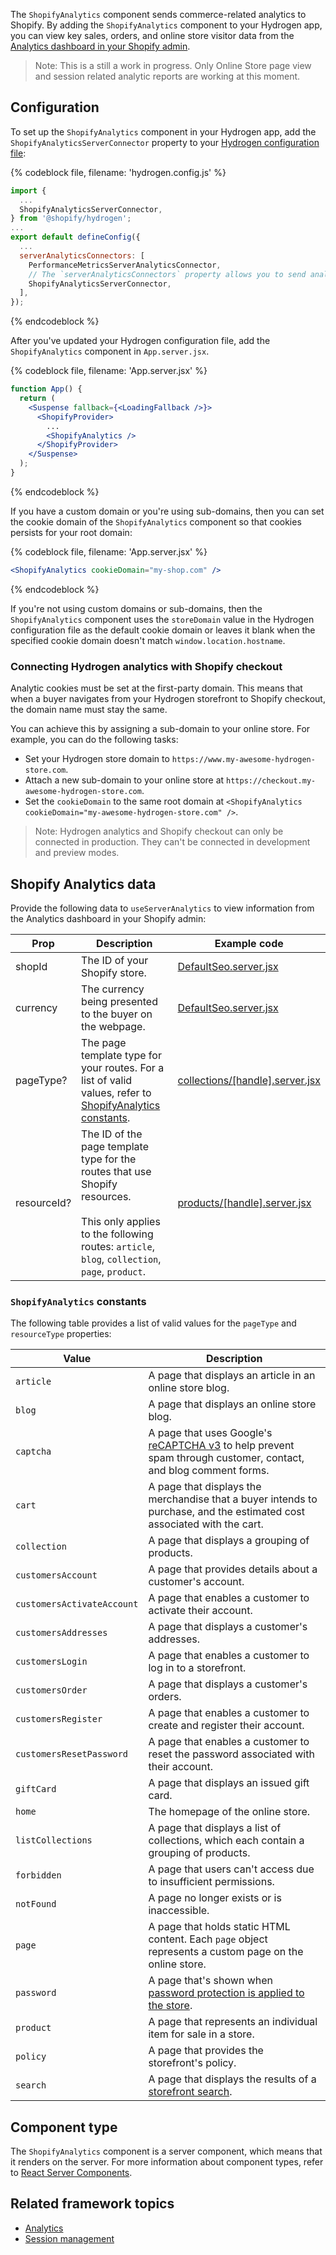 The `ShopifyAnalytics` component sends commerce-related analytics to Shopify. By adding the `ShopifyAnalytics` component to your Hydrogen app, you can view key sales, orders, and online store visitor data from the [Analytics dashboard in your Shopify admin](https://help.shopify.com/en/manual/reports-and-analytics/shopify-reports/overview-dashboard).

> Note: This is a still a work in progress. Only Online Store page view and session related analytic reports are working at this moment.

## Configuration

To set up the `ShopifyAnalytics` component in your Hydrogen app, add the `ShopifyAnalyticsServerConnector` property to your [Hydrogen configuration file](https://shopify.dev/custom-storefronts/hydrogen/framework/hydrogen-config):

{% codeblock file, filename: 'hydrogen.config.js' %}

```jsx
import {
  ...
  ShopifyAnalyticsServerConnector,
} from '@shopify/hydrogen';
...
export default defineConfig({
  ...
  serverAnalyticsConnectors: [
    PerformanceMetricsServerAnalyticsConnector,
    // The `serverAnalyticsConnectors` property allows you to send analytics data from the server in your Hydrogen app.
    ShopifyAnalyticsServerConnector,
  ],
});
```

{% endcodeblock %}

After you've updated your Hydrogen configuration file, add the `ShopifyAnalytics` component in `App.server.jsx`.

{% codeblock file, filename: 'App.server.jsx' %}

```jsx
function App() {
  return (
    <Suspense fallback={<LoadingFallback />}>
      <ShopifyProvider>
        ...
        <ShopifyAnalytics />
      </ShopifyProvider>
    </Suspense>
  );
}
```

{% endcodeblock %}

If you have a custom domain or you're using sub-domains, then you can set the cookie domain of
the `ShopifyAnalytics` component so that cookies persists for your root domain:

{% codeblock file, filename: 'App.server.jsx' %}

```jsx
<ShopifyAnalytics cookieDomain="my-shop.com" />
```

{% endcodeblock %}

If you're not using custom domains or sub-domains, then the `ShopifyAnalytics` component uses the `storeDomain` value in the Hydrogen configuration file as the default cookie domain or leaves it blank when the specified cookie domain doesn't match `window.location.hostname`.

### Connecting Hydrogen analytics with Shopify checkout

Analytic cookies must be set at the first-party domain. This means that when a buyer navigates from your Hydrogen storefront to Shopify checkout, the domain name must stay the same.

You can achieve this by assigning a sub-domain to your online store. For example, you can do the following tasks:

- Set your Hydrogen store domain to `https://www.my-awesome-hydrogen-store.com`.
- Attach a new sub-domain to your online store at `https://checkout.my-awesome-hydrogen-store.com`.
- Set the `cookieDomain` to the same root domain at `<ShopifyAnalytics cookieDomain="my-awesome-hydrogen-store.com" />`.

> Note: 
> Hydrogen analytics and Shopify checkout can only be connected in production. They can't be connected in development and preview modes. 

## Shopify Analytics data

Provide the following data to `useServerAnalytics` to view information from the Analytics dashboard in your Shopify admin:

| Prop     |  Description         | Example code       |
| -------- | ------------------- | ------------------- |
| shopId | The ID of your Shopify store. | [DefaultSeo.server.jsx](https://github.com/Shopify/hydrogen/blob/main/templates/template-hydrogen-default/src/components/DefaultSeo.server.jsx) |
| currency | The currency being presented to the buyer on the webpage. | [DefaultSeo.server.jsx](https://github.com/Shopify/hydrogen/blob/main/templates/template-hydrogen-default/src/components/DefaultSeo.server.jsx) |
| pageType? | The page template type for your routes. For a list of valid values, refer to [ShopifyAnalytics constants](#shopifyanalytics-constants). | [collections/[handle].server.jsx](https://github.com/Shopify/hydrogen/blob/main/templates/template-hydrogen-default/src/routes/collections/%5Bhandle%5D.server.jsx) |
| resourceId? | The ID of the page template type for the routes that use Shopify resources. <br></br>This only applies to the following routes: `article`, `blog`, `collection`, `page`, `product`. | [products/[handle].server.jsx](https://github.com/Shopify/hydrogen/blob/main/templates/template-hydrogen-default/src/routes/products/%5Bhandle%5D.server.jsx) |

### `ShopifyAnalytics` constants

The following table provides a list of valid values for the `pageType` and `resourceType` properties:

| Value     |  Description         |
| -------- | --------------------- |
| `article` | A page that displays an article in an online store blog. |
| `blog` | A page that displays an online store blog. |
| `captcha` | A page that uses Google's [reCAPTCHA v3](https://developers.google.com/recaptcha/docs/v3) to help prevent spam through customer, contact, and blog comment forms. |
| `cart` | A page that displays the merchandise that a buyer intends to purchase, and the estimated cost associated with the cart.  |
| `collection` | A page that displays a grouping of products. |
| `customersAccount` | A page that provides details about a customer's account. |
| `customersActivateAccount` | A page that enables a customer to activate their account. |
| `customersAddresses` | A page that displays a customer's addresses. |
| `customersLogin` | A page that enables a customer to log in to a storefront. |
| `customersOrder` | A page that displays a customer's orders. |
| `customersRegister` | A page that enables a customer to create and register their account. |
| `customersResetPassword` | A page that enables a customer to reset the password associated with their account. |
| `giftCard` | A page that displays an issued gift card. |
| `home` | The homepage of the online store. |
| `listCollections` | A page that displays a list of collections, which each contain a grouping of products. |
| `forbidden` | A page that users can't access due to insufficient permissions. |
| `notFound` | A page no longer exists or is inaccessible. |
| `page` | A page that holds static HTML content. Each `page` object represents a custom page on the online store. |
| `password` | A page that's shown when [password protection is applied to the store](https://help.shopify.com/en/manual/online-store/themes/password-page). |
| `product` | A page that represents an individual item for sale in a store. |
| `policy` | A page that provides the storefront's policy. |
| `search` | A page that displays the results of a [storefront search](https://help.shopify.com/en/manual/online-store/storefront-search). |

## Component type

The `ShopifyAnalytics` component is a server component, which means that it renders on the server. For more information about component types, refer to [React Server Components](https://shopify.dev/custom-storefronts/hydrogen/framework/react-server-components).

## Related framework topics

- [Analytics](https://shopify.dev/custom-storefronts/hydrogen/framework/analytics)
- [Session management](https://shopify.dev/custom-storefronts/hydrogen/framework/sessions)